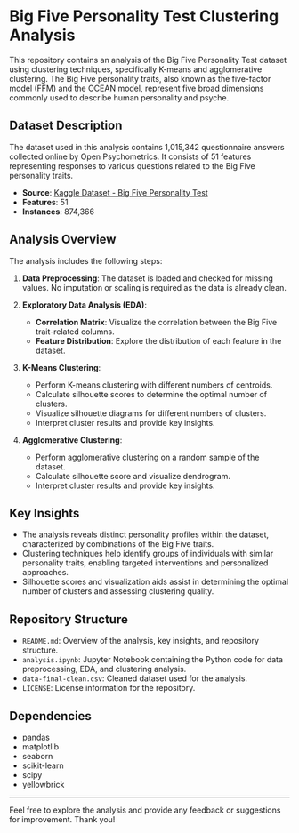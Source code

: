 # Big Five Personality Test Clustering Analysis

This repository contains an analysis of the Big Five Personality Test dataset using clustering techniques, specifically K-means and agglomerative clustering. The Big Five personality traits, also known as the five-factor model (FFM) and the OCEAN model, represent five broad dimensions commonly used to describe human personality and psyche.

## Dataset Description

The dataset used in this analysis contains 1,015,342 questionnaire answers collected online by Open Psychometrics. It consists of 51 features representing responses to various questions related to the Big Five personality traits.

- **Source**: [Kaggle Dataset - Big Five Personality Test](https://www.kaggle.com/datasets/tunguz/big-five-personality-test)
- **Features**: 51
- **Instances**: 874,366

## Analysis Overview

The analysis includes the following steps:

1. **Data Preprocessing**: The dataset is loaded and checked for missing values. No imputation or scaling is required as the data is already clean.

2. **Exploratory Data Analysis (EDA)**:
   - **Correlation Matrix**: Visualize the correlation between the Big Five trait-related columns.
   - **Feature Distribution**: Explore the distribution of each feature in the dataset.

3. **K-Means Clustering**:
   - Perform K-means clustering with different numbers of centroids.
   - Calculate silhouette scores to determine the optimal number of clusters.
   - Visualize silhouette diagrams for different numbers of clusters.
   - Interpret cluster results and provide key insights.

4. **Agglomerative Clustering**:
   - Perform agglomerative clustering on a random sample of the dataset.
   - Calculate silhouette score and visualize dendrogram.
   - Interpret cluster results and provide key insights.

## Key Insights

- The analysis reveals distinct personality profiles within the dataset, characterized by combinations of the Big Five traits.
- Clustering techniques help identify groups of individuals with similar personality traits, enabling targeted interventions and personalized approaches.
- Silhouette scores and visualization aids assist in determining the optimal number of clusters and assessing clustering quality.

## Repository Structure

- `README.md`: Overview of the analysis, key insights, and repository structure.
- `analysis.ipynb`: Jupyter Notebook containing the Python code for data preprocessing, EDA, and clustering analysis.
- `data-final-clean.csv`: Cleaned dataset used for the analysis.
- `LICENSE`: License information for the repository.

## Dependencies

- pandas
- matplotlib
- seaborn
- scikit-learn
- scipy
- yellowbrick

---

Feel free to explore the analysis and provide any feedback or suggestions for improvement. Thank you!
